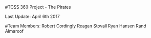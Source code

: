 #TCSS 360 Project - The Pirates

Last Update: April 6th 2017

#Team Members:
Robert Cordingly
Reagan Stovall
Ryan Hansen
Rand Almaroof

